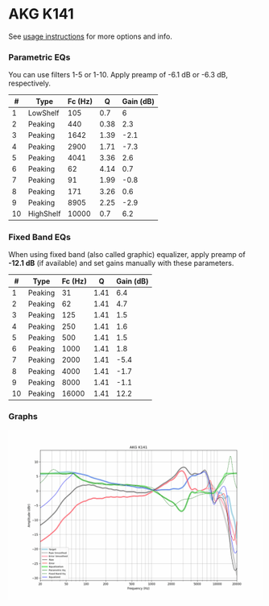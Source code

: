 # AKG K141
See [usage instructions](https://github.com/jaakkopasanen/AutoEq#usage) for more options and info.

### Parametric EQs
You can use filters 1-5 or 1-10. Apply preamp of -6.1 dB or -6.3 dB, respectively.

|   # | Type      |   Fc (Hz) |    Q |   Gain (dB) |
|-----|-----------|-----------|------|-------------|
|   1 | LowShelf  |       105 | 0.7  |         6   |
|   2 | Peaking   |       440 | 0.38 |         2.3 |
|   3 | Peaking   |      1642 | 1.39 |        -2.1 |
|   4 | Peaking   |      2900 | 1.71 |        -7.3 |
|   5 | Peaking   |      4041 | 3.36 |         2.6 |
|   6 | Peaking   |        62 | 4.14 |         0.7 |
|   7 | Peaking   |        91 | 1.99 |        -0.8 |
|   8 | Peaking   |       171 | 3.26 |         0.6 |
|   9 | Peaking   |      8905 | 2.25 |        -2.9 |
|  10 | HighShelf |     10000 | 0.7  |         6.2 |

### Fixed Band EQs
When using fixed band (also called graphic) equalizer, apply preamp of **-12.1 dB** (if available) and set gains manually with these parameters.

|   # | Type    |   Fc (Hz) |    Q |   Gain (dB) |
|-----|---------|-----------|------|-------------|
|   1 | Peaking |        31 | 1.41 |         6.4 |
|   2 | Peaking |        62 | 1.41 |         4.7 |
|   3 | Peaking |       125 | 1.41 |         1.5 |
|   4 | Peaking |       250 | 1.41 |         1.6 |
|   5 | Peaking |       500 | 1.41 |         1.5 |
|   6 | Peaking |      1000 | 1.41 |         1.8 |
|   7 | Peaking |      2000 | 1.41 |        -5.4 |
|   8 | Peaking |      4000 | 1.41 |        -1.7 |
|   9 | Peaking |      8000 | 1.41 |        -1.1 |
|  10 | Peaking |     16000 | 1.41 |        12.2 |

### Graphs
![](./AKG%20K141.png)
